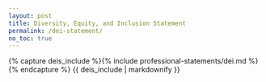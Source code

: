 ```yaml
---
layout: post
title: Diversity, Equity, and Inclusion Statement
permalink: /dei-statement/
no_toc: true
---
```


{% capture deis_include %}{% include professional-statements/dei.md %}{% endcapture %}
{{ deis_include | markdownify }}
